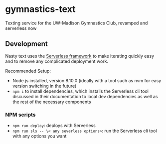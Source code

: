 # gymnastics-text
Texting service for the UW-Madison Gymnastics Club, revamped and serverless now


## Development
Nasty text uses the [Serverless framework](https://serverless.com/) to make iterating quickly easy and to remove any complicated deployment work.  
  
Recommended Setup:
* Node.js installed, version 8.10.0 (ideally with a tool such as nvm for easy version switching in the future)
* `npm i` to install dependencies, which installs the Serverless cli tool discussed in their documentation to local dev dependencies as well as the rest of the necessary components


### NPM scripts
* `npm run deploy`: deploys with Serverless
* `npm run sls -- \< any severless options>`: run the Serverless cli tool with any options you want